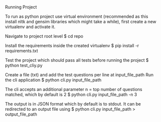 Running Project

To run as python project use virtual environment (recommended as this install nltk and gensim libraries which might take a while), first create a new virtualenv and activate it.

Navigate to project root level 
$ cd repo

Install the requirements inside the created virtualenv
$ pip install -r requirements.txt

Test the project which should pass all tests before running the project
$ python test_cliy.py

Create a file (txt) and add the test questions per line at input_file_path 
Run the cli application
$ python cli.py input_file_path

The cli accepts an additional parameter n = top number of questions matched, which by default is 2 
$ python cli.py input_file_path -n 3

The output is in JSON format which by default is to stdout. It can be redirected to an output file using 
$  python cli.py input_file_path > output_file_path
